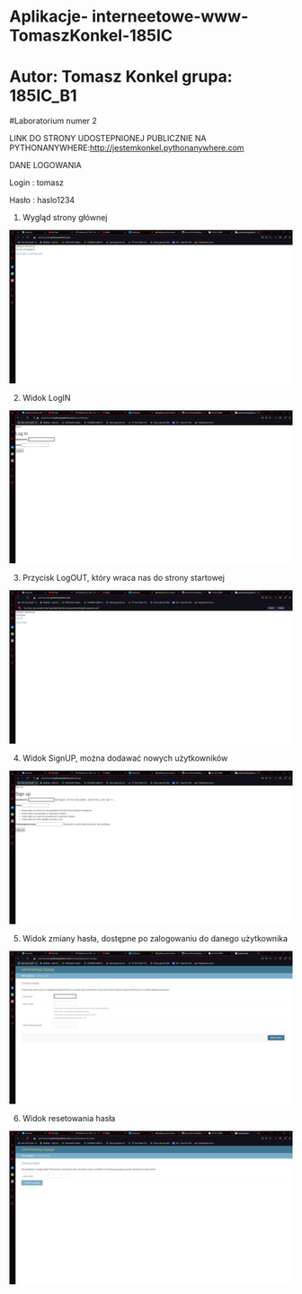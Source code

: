 # Aplikacje- interneetowe-www-TomaszKonkel-185IC
# Autor: Tomasz Konkel grupa: 185IC_B1

#Laboratorium numer 2

LINK DO STRONY UDOSTEPNIONEJ PUBLICZNIE NA PYTHONANYWHERE:http://jestemkonkel.pythonanywhere.com

DANE LOGOWANIA

Login : tomasz

Hasło : haslo1234


1. Wygląd strony głównej

![alt text](https://github.com/TomaszKonkel/aplikacje-internetowe-TomaszKonkel-185ic/blob/master/Labki2/Zdjecia/1.1.PNG)	

2. Widok LogIN

![alt text](https://github.com/TomaszKonkel/aplikacje-internetowe-TomaszKonkel-185ic/blob/master/Labki2/Zdjecia/1.PNG)	

3. Przycisk LogOUT, który wraca nas do strony startowej

![alt text](https://github.com/TomaszKonkel/aplikacje-internetowe-TomaszKonkel-185ic/blob/master/Labki2/Zdjecia/2.PNG)	

4. Widok SignUP, można dodawać nowych użytkowników

![alt text](https://github.com/TomaszKonkel/aplikacje-internetowe-TomaszKonkel-185ic/blob/master/Labki2/Zdjecia/3.PNG)	

5. Widok zmiany hasła, dostępne po zalogowaniu do danego użytkownika

![alt text](https://github.com/TomaszKonkel/aplikacje-internetowe-TomaszKonkel-185ic/blob/master/Labki2/Zdjecia/4.PNG)	

6. Widok resetowania hasła

![alt text](https://github.com/TomaszKonkel/aplikacje-internetowe-TomaszKonkel-185ic/blob/master/Labki2/Zdjecia/5.PNG)	


					
